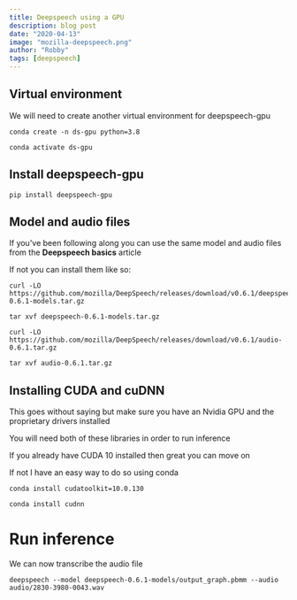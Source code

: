 ```yaml
---
title: Deepspeech using a GPU
description: blog post
date: "2020-04-13"
image: "mozilla-deepspeech.png"
author: "Robby"
tags: [deepspeech]
---
```


## Virtual environment

We will need to create another virtual environment for deepspeech-gpu

```
conda create -n ds-gpu python=3.8

conda activate ds-gpu
```

## Install deepspeech-gpu

```
pip install deepspeech-gpu
```

## Model and audio files

If you've been following along you can use the same model and audio files from the **Deepspeech basics** article

If not you can install them like so:

```
curl -LO https://github.com/mozilla/DeepSpeech/releases/download/v0.6.1/deepspeech-0.6.1-models.tar.gz

tar xvf deepspeech-0.6.1-models.tar.gz

curl -LO https://github.com/mozilla/DeepSpeech/releases/download/v0.6.1/audio-0.6.1.tar.gz

tar xvf audio-0.6.1.tar.gz
```

## Installing CUDA and cuDNN

This goes without saying but make sure you have an Nvidia GPU and the proprietary drivers installed

You will need both of these libraries in order to run inference

If you already have CUDA 10 installed then great you can move on

If not I have an easy way to do so using conda

```
conda install cudatoolkit=10.0.130

conda install cudnn
```

# Run inference

We can now transcribe the audio file

```
deepspeech --model deepspeech-0.6.1-models/output_graph.pbmm --audio audio/2830-3980-0043.wav
```
